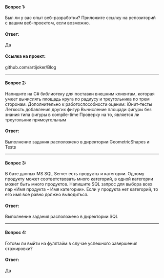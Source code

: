 #### Вопрос 1: #### 
Был ли у вас опыт веб-разработки? Приложите ссылку на репозиторий с вашим веб-проектом, если возможно.
#### Ответ: #### 
Да
#### Ссылка на проект: #### 
github.com/artijoker/Blog

---

####  Вопрос 2: ####  
Напишите на C# библиотеку для поставки внешним клиентам, которая умеет вычислять площадь круга по радиусу и треугольника по трем сторонам. 
Дополнительно к работоспособности оценим:
Юнит-тесты
Легкость добавления других фигур
Вычисление площади фигуры без знания типа фигуры в compile-time
Проверку на то, является ли треугольник прямоугольным
#### Ответ: ####  
Выполнение задания расположено в директории GeometricShapes и Tests

---

#### Вопрос 3: ####  
В базе данных MS SQL Server есть продукты и категории. 
Одному продукту может соответствовать много категорий, 
в одной категории может быть много продуктов. 
Напишите SQL запрос для выбора всех пар «Имя продукта – Имя категории». 
Если у продукта нет категорий, то его имя все равно должно выводиться.
#### Ответ: ####  
Выполнение задания расположено в директории SQL

---

#### Вопрос 4: #### 
Готовы ли выйти на фуллтайм в случае успешного завершения стажировки?
#### Ответ: ####  
Да
